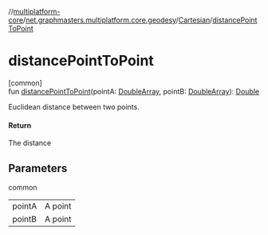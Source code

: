 //[multiplatform-core](../../../index.md)/[net.graphmasters.multiplatform.core.geodesy](../index.md)/[Cartesian](index.md)/[distancePointToPoint](distance-point-to-point.md)

# distancePointToPoint

[common]\
fun [distancePointToPoint](distance-point-to-point.md)(pointA: [DoubleArray](https://kotlinlang.org/api/latest/jvm/stdlib/kotlin/-double-array/index.html), pointB: [DoubleArray](https://kotlinlang.org/api/latest/jvm/stdlib/kotlin/-double-array/index.html)): [Double](https://kotlinlang.org/api/latest/jvm/stdlib/kotlin/-double/index.html)

Euclidean distance between two points.

#### Return

The distance

## Parameters

common

| | |
|---|---|
| pointA | A point |
| pointB | A point |

